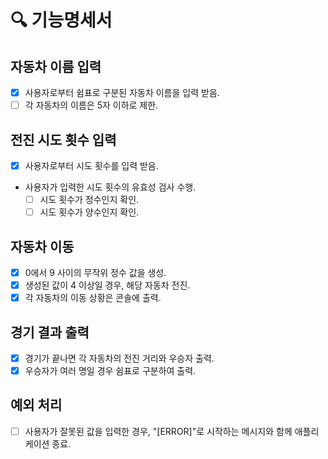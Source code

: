 # 🔍 기능명세서

## 자동차 이름 입력

- [x] 사용자로부터 쉼표로 구분된 자동차 이름을 입력 받음.
- [ ] 각 자동차의 이름은 5자 이하로 제한.

## 전진 시도 횟수 입력

- [x] 사용자로부터 시도 횟수를 입력 받음.
- 사용자가 입력한 시도 횟수의 유효성 검사 수행.
  - [ ] 시도 횟수가 정수인지 확인.
  - [ ] 시도 횟수가 양수인지 확인.

## 자동차 이동

- [x] 0에서 9 사이의 무작위 정수 값을 생성.
- [x] 생성된 값이 4 이상일 경우, 해당 자동차 전진.
- [x] 각 자동차의 이동 상황은 콘솔에 출력.

## 경기 결과 출력

- [x] 경기가 끝나면 각 자동차의 전진 거리와 우승자 출력.
- [x] 우승자가 여러 명일 경우 쉼표로 구분하여 출력.

## 예외 처리

- [ ] 사용자가 잘못된 값을 입력한 경우, "[ERROR]"로 시작하는 메시지와 함께 애플리케이션 종료.
